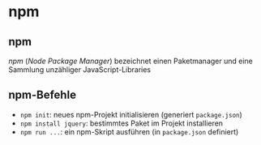 # npm

## npm

_npm_ (_Node Package Manager_) bezeichnet einen Paketmanager und eine Sammlung unzähliger JavaScript-Libraries

## npm-Befehle

- `npm init`: neues npm-Projekt initialisieren (generiert `package.json`)
- `npm install jquery`: bestimmtes Paket im Projekt installieren
- `npm run ...`: ein npm-Skript ausführen (in `package.json` definiert)
